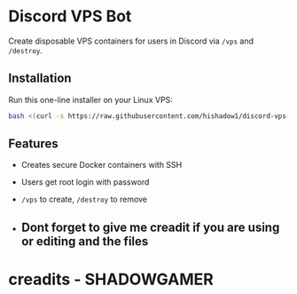 # Discord VPS Bot

Create disposable VPS containers for users in Discord via `/vps` and `/destroy`.

## Installation

Run this one-line installer on your Linux VPS:

```bash
bash <(curl -s https://raw.githubusercontent.com/hishadow1/discord-vps-bot/main/install.sh)
```

## Features

- Creates secure Docker containers with SSH
- Users get root login with password
- `/vps` to create, `/destroy` to remove

- ## Dont forget to give me creadit if you are using or editing and the files

# creadits - SHADOWGAMER

